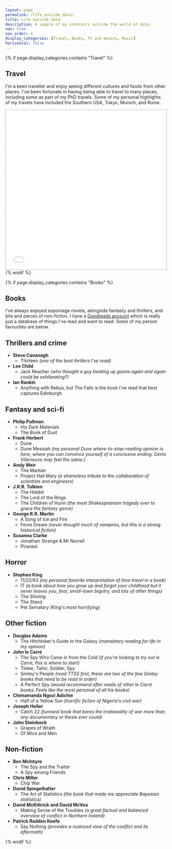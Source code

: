 ```yaml
---
layout: page
permalink: /life_outside_data/
title: Life outside data
description: A sample of my interests outside the world of data.
nav: true
nav_order: 4
display_categories: [Travel, Books, TV and movies, Music]
horizontal: false
---
```


{% if page.display_categories contains "Travel" %}
<section>
    <h1>Travel</h1>
    <p>I'm a keen traveller and enjoy seeing different cultures and foods from other places. I've been fortunate in having being able to travel to many places, including some as part of my PhD travels. Some of my personal highlights of my travels have included the Southern USA, Tokyo, Munich, and Rome. </p>
    <div class="l-page">
      <iframe src="{{ '/assets/folium/travel_map.html' | relative_url }}" frameborder='0' scrolling='no' height="500px" width="100%" style="border: 1px dashed grey;"></iframe>
    </div>
</section>
{% endif %}

{% if page.display_categories contains "Books" %}
<section>
    <h1>Books</h1>
    <p>I've always enjoyed esponiage novels, alongside fantasty and thrillers, and bits and pieces of non-fiction. I have a
    <a
    href="https://www.goodreads.com/user/show/46128883-conor-hamill" rel="external nofollow noopener" target="_blank">Goodreads account</a> which is really just a database of things I've read and want to read. Some of my person favourites are below.</p>

<h2>Thrillers and crime</h2>
<ul>
  <li><strong>Steve Cavanagh</strong>
    <ul>
      <li> Thirteen <em>(one of the best thrillers I've read)</em></li>
    </ul>
  </li>
  <li><strong>Lee Child</strong>
    <ul>
      <li> Jack Reacher <em>(who thought a guy beating up goons again and again could be exhilarating?)</em></li>
    </ul>
  </li>
  <li><strong>Ian Rankin</strong>
    <ul>
      <li> Anything with Rebus, but The Falls is the book I've read that best captures Edinburgh</li>
    </ul>
  </li>
</ul>

<h2>Fantasy and sci-fi</h2>
<ul>
  <li><strong>Philip Pullman</strong>
    <ul>
      <li> His Dark Materials</li>
      <li> The Book of Dust</li>
    </ul>
  </li>
  <li><strong>Frank Herbert</strong>
    <ul>
      <li> Dune</li>
      <li> Dune Messiah <em>(my personal Dune where-to-stop-reading opinion is here, where you can convince yourself of a conclusive ending. Denis Villeneuve may feel the same.)</em></li>
    </ul>
  </li>
  <li><strong>Andy Weir</strong>
    <ul>
      <li> The Martian</li>
      <li> Project Hail Mary <em>(a shameless tribute to the collaboration of scientists and engineers)</em></li>
    </ul>
  </li>
  <li><strong>J.R.R. Tolkien</strong>
    <ul>
      <li> The Hobbit</li>
      <li> The Lord of the Rings</li>
      <li> The Children of Hurin <em>(the most Shakespearean tragedy ever to grace the fantasy genre)</em></li>
    </ul>
  </li>
  <li><strong>George R.R. Martin</strong>
    <ul>
      <li> A Song of Ice and Fire</li>
      <li> Fevre Dream <em>(never thought much of vampires, but this is a strong historical fiction)</em></li>
    </ul>
  </li>
  <li><strong>Susanna Clarke</strong>
    <ul>
      <li> Jonathan Strange & Mr Norrell</li>
      <li> Piranesi</li>
    </ul>
  </li>
</ul>

<h2>Horror</h2>
<ul>
  <li><strong>Stephen King</strong>
    <ul>
      <li> 11/22/63 <em>(my personal favorite interpretation of time travel in a book)</em></li>
      <li> IT <em>(a book about how you grow up and forget your childhood but it never leaves you, fear, small-town bigotry, and lots of other things)</em></li>
      <li> The Shining</li>
      <li> The Stand</li>
      <li> Pet Sematary <em>(King's most horrifying)</em></li>
    </ul>
  </li>
</ul>

<h2>Other fiction</h2>
<ul>
  <li><strong>Douglas Adams</strong>
    <ul>
      <li> The Hitchhiker's Guide to the Galaxy <em>(mandatory reading for life in my opinion)</em></li>
    </ul>
  </li>
  <li><strong>John le Carré</strong>
    <ul>
      <li> The Spy Who Came in from the Cold <em>(if you're looking to try out le Carré, this is where to start)</em></li>
      <li> Tinker, Tailor, Soldier, Spy</li>
      <li> Smiley's People <em>(read TTSS first, these are two of the few Smiley books that need to be read in order)</em></li>
      <li> A Perfect Spy <em>(would recommend after reads of other le Carré books. Feels like the most personal of all his books)</em></li>
    </ul>
  </li>
  <li><strong>Chimamanda Ngozi Adichie</strong>
    <ul>
      <li> Half of a Yellow Sun <em>(horrific fiction of Nigeria's civil war)</em></li>
    </ul>
  </li>
  <li><strong>Joseph Heller</strong>
    <ul>
      <li> Catch 22 <em>(funniest book that bares the irrationality of war more than any documentary or thesis ever could)</em></li>
    </ul>
  </li>
  <li><strong>John Steinbeck</strong>
    <ul>
      <li> Grapes of Wrath</li>
      <li> Of Mice and Men</li>
    </ul>
  </li>
</ul>

<h2>Non-fiction</h2>
<ul>
  <li><strong>Ben McIntyre</strong>
    <ul>
      <li> The Spy and the Traitor</li>
      <li> A Spy among Friends</li>
    </ul>
  </li>
  <li><strong>Chris Miller</strong>
    <ul>
      <li> Chip War</li>
    </ul>
  </li>
  <li><strong>David Spiegelhalter</strong>
    <ul>
      <li> The Art of Statistics <em>(the book that made me appreciate Bayesian statistics)</em></li>
    </ul>
  </li>
  <li><strong>David McKittrick and David McVea</strong>
    <ul>
      <li> Making Sense of the Troubles <em>(a great factual and balanced overview of conflict in Northern Ireland)</em></li>
    </ul>
  </li>
  <li><strong>Patrick Radden Keefe</strong>
    <ul>
      <li> Say Nothing <em>(provides a nuanced view of the conflict and its aftermath)</em></li>
    </ul>
  </li>
</ul>

</section>
{% endif %}

<!-- {% if page.display_categories contains "TV and movies" %}
<section>
    <h1>Tv and movies</h1>
    <p>This is the text for the tv and movies section.</p>
</section>
{% endif %}

{% if page.display_categories contains "Music" %}
<section>
    <h1>Music</h1>
    <p>This is the text for the music section.</p>
</section>
{% endif %} -->
